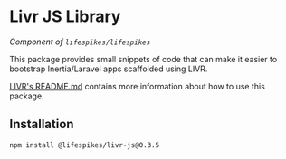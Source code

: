 # Livr JS Library
_Component of `lifespikes/lifespikes`_

This package provides small snippets of code that can make it easier to
bootstrap Inertia/Laravel apps scaffolded using LIVR.

[LIVR's README.md](https://github.com/lifespikes/livr) contains more information
about how to use this package.

## Installation
```bash
npm install @lifespikes/livr-js@0.3.5
```
